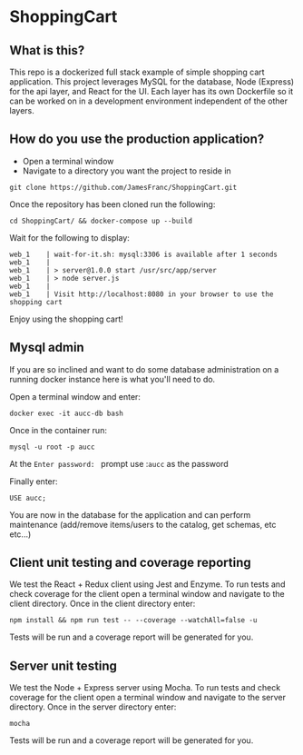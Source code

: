 # ShoppingCart

## What is this?

This repo is a dockerized full stack example of simple shopping cart application. This project leverages MySQL for the database, Node (Express) for the api layer, and React for the UI. Each layer has its own Dockerfile so it can be worked on in a development environment independent of the other layers.

## How do you use the production application?
- Open a terminal window
- Navigate to a directory you want the project to reside in
```
git clone https://github.com/JamesFranc/ShoppingCart.git
```

Once the repository has been cloned run the following:

```
cd ShoppingCart/ && docker-compose up --build
```
Wait for the following to display:

```
web_1    | wait-for-it.sh: mysql:3306 is available after 1 seconds
web_1    | 
web_1    | > server@1.0.0 start /usr/src/app/server
web_1    | > node server.js
web_1    | 
web_1    | Visit http://localhost:8080 in your browser to use the shopping cart
```

Enjoy using the shopping cart!

## Mysql admin
If you are so inclined and want to do some database administration on a running docker instance here is what you'll need to do.

Open a terminal window and enter: 
```
docker exec -it aucc-db bash
```
Once in the container run:
```
mysql -u root -p aucc
```
At the `Enter password: ` prompt use :`aucc` as the password

Finally enter:
```
USE aucc;
```
You are now in the database for the application and can perform maintenance (add/remove items/users to the catalog, get schemas, etc etc...)



## Client unit testing and coverage reporting
We test the React + Redux client using Jest and Enzyme. To run tests and check coverage for the client open a terminal window and navigate to the client directory.
Once in the client directory enter:

```
npm install && npm run test -- --coverage --watchAll=false -u
```

Tests will be run and a coverage report will be generated for you.

## Server unit testing
We test the Node + Express server using Mocha. To run tests and check coverage for the client open a terminal window and navigate to the server directory.
Once in the server directory enter:

```
mocha
```

Tests will be run and a coverage report will be generated for you.
